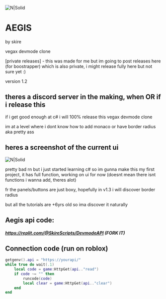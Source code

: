 ![N|Solid](https://media.discordapp.net/attachments/1234668646425559070/1236961301641822259/Aegis_Icon_1.png?ex=6639e97b&is=663897fb&hm=7dd016845e720c406fd1e1d043d2eb777dcd8d0bfc37904d00b68da96d053541&=&format=webp&quality=lossless&width=248&height=248)
# AEGIS
by skire

vegax devmode clone

[private releases] - this was made for me but im going to post releases here (for boostrapper) which is also private, i might release fully here but not sure yet :)

version 1.2

## theres a discord server in the making, when OR if i release this
if i get good enough at c# i will 100% release this vegax devmode clone

im at a level where i dont know how to add monaco or have border radius aka pretty ass

## heres a screenshot of the current ui
![N|Solid](https://media.discordapp.net/attachments/1234628120850600107/1236961045529231380/image.png?ex=6639e93e&is=663897be&hm=6c0605543c0689d1fdcd749bc91ba6eb9bdb6a7781b17186b454a8bc627a9b29&=&format=webp&quality=lossless&width=443&height=248)

pretty bad rn but i just started learning c# so im gunna make this my first project, it has full function, working on ui for now (doesnt mean there isnt functions i wanna add, theres alot)

fr the panels/buttons are just boxy, hopefully in v1.3 i will discover border radius 

but all the tutorials are +6yrs old so ima discover it naturally

## Aegis api code:
##### https://replit.com/@SkireScripts/DevmodeAPI (FORK IT)

## Connection code (run on roblox)
```lua
getgenv().api = "https://yourapi/"
while true do wait(.1)
    local code = game:HttpGet(api.."read")
    if code ~= "" then
        runcode(code)
        local clear = game:HttpGet(api.."clear")
    end
end
```
